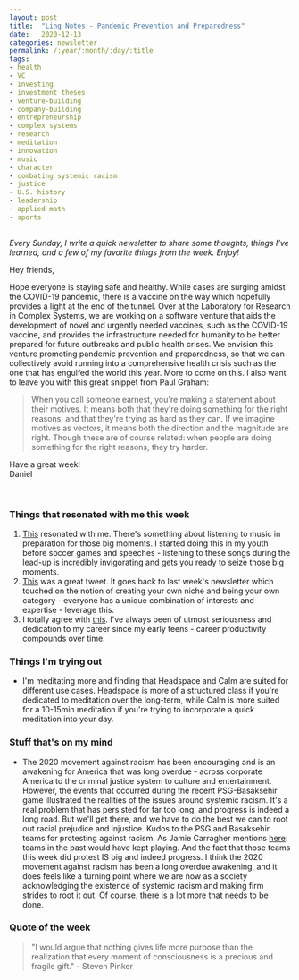 ```yaml
---
layout: post
title:  "Ling Notes - Pandemic Prevention and Preparedness"
date:   2020-12-13
categories: newsletter
permalink: /:year/:month/:day/:title
tags:
- health
- VC
- investing
- investment theses
- venture-building
- company-building
- entrepreneurship
- complex systems
- research
- meditation
- innovation
- music
- character
- combating systemic racism
- justice
- U.S. history
- leadership
- applied math
- sports
---
```


*Every Sunday, I write a quick newsletter to share some thoughts, things I've learned, and a few of my favorite things from the week. Enjoy!*

Hey friends,

Hope everyone is staying safe and healthy. While cases are surging amidst the COVID-19 pandemic, there is a vaccine on the way which hopefully provides a light at the end of the tunnel. Over at the Laboratory for Research in Complex Systems, we are working on a software venture that aids the development of novel and urgently needed vaccines, such as the COVID-19 vaccine, and provides the infrastructure needed for humanity to be better prepared for future outbreaks and public health crises. We envision this venture promoting pandemic prevention and preparedness, so that we can collectively avoid running into a comprehensive health crisis such as the one that has engulfed the world this year. More to come on this. I also want to leave you with this great snippet from Paul Graham:

> When you call someone earnest, you're making a statement about their motives. It means both that they're doing something for the right reasons, and that they're trying as hard as they can. If we imagine motives as vectors, it means both the direction and the magnitude are right. Though these are of course related: when people are doing something for the right reasons, they try harder.

Have a great week!\
Daniel

<br>

### Things that resonated with me this week

1. [This](https://www.instagram.com/reel/CIq1YcMgNWv/?igshid=qy7xcml43o7r) resonated with me. There's something about listening to music in preparation for those big moments. I started doing this in my youth before soccer games and speeches - listening to these songs during the lead-up is incredibly invigorating and gets you ready to seize those big moments.
2. [This](https://twitter.com/david_perell/status/1259539005097426944) was a great tweet. It goes back to last week's newsletter which touched on the notion of creating your own niche and being your own category - everyone has a unique combination of interests and expertise - leverage this.
3. I totally agree with [this](https://twitter.com/micsolana/status/1331619517966000137). I've always been of utmost seriousness and dedication to my career since my early teens - career productivity compounds over time.

### Things I'm trying out

- I'm meditating more and finding that Headspace and Calm are suited for different use cases. Headspace is more of a structured class if you're dedicated to meditation over the long-term, while Calm is more suited for a 10-15min meditation if you're trying to incorporate a quick meditation into your day.

### Stuff that's on my mind

- The 2020 movement against racism has been encouraging and is an awakening for America that was long overdue - across corporate America to the criminal justice system to culture and entertainment. However, the events that occurred during the recent PSG-Basaksehir game illustrated the realities of the issues around systemic racism. It's a real problem that has persisted for far too long, and progress is indeed a long road. But we'll get there, and we have to do the best we can to root out racial prejudice and injustice. Kudos to the PSG and Basaksehir teams for protesting against racism. As Jamie Carragher mentions [here](https://www.youtube.com/watch?v=QO-qJrY-W40): teams in the past would have kept playing. And the fact that those teams this week did protest IS big and indeed progress. I think the 2020 movement against racism has been a long overdue awakening, and it does feels like a turning point where we are now as a society acknowledging the existence of systemic racism and making firm strides to root it out. Of course, there is a lot more that needs to be done.

### Quote of the week

> "I would argue that nothing gives life more purpose than the realization that every moment of consciousness is a precious and fragile gift." - Steven Pinker
